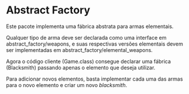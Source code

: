 # Abstract Factory

Este pacote implementa uma fábrica abstrata para armas elementais.

Qualquer tipo de arma deve ser declarada como uma interface em abstract_factory/weapons, e suas respectivas versões elementais devem ser implementadas em abstract_factory/elemental_weapons.

Agora o código cliente (Game.class) consegue declarar uma fábrica (Blacksmith) passando apenas o elemento que deseja utilizar.

Para adicionar novos elementos, basta implementar cada uma das armas para o novo elemento e criar um novo _blacksmith_.
